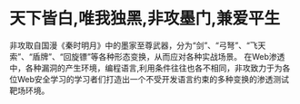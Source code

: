 # 天下皆白,唯我独黑,非攻墨门,兼爱平生

非攻取自国漫《秦时明月》中的墨家至尊武器，分为“剑”、“弓弩”、“飞天索”、“盾牌”、“回旋镖”等各种形态变换，从而应对各种实战场景。
在Web渗透中，各种漏洞的产生环境，编程语言,利用条件往往也各不相同，非攻致力于为各位Web安全学习的学习者们打造出一个不受开发语言约束的多种变换的渗透测试靶场环境。
